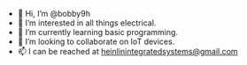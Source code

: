 - 👋 Hi, I’m @bobby9h
- 👀 I’m interested in all things electrical.
- 🌱 I’m currently learning basic programming.
- 💞️ I’m looking to collaborate on IoT devices.
- 📫 I can be reached at heinlinintegratedsystems@gmail.com

<!---
bobby9h/bobby9h is a ✨ special ✨ repository because its `README.md` (this file) appears on your GitHub profile.
You can click the Preview link to take a look at your changes.
--->
